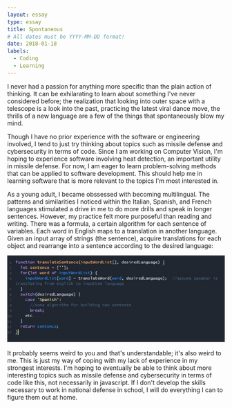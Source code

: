 ```yaml
---
layout: essay
type: essay
title: Spontaneous
# All dates must be YYYY-MM-DD format!
date: 2018-01-18
labels:
  - Coding
  - Learning
---
```


I never had a passion for anything more specific than the plain action of thinking. It can be exhilarating to learn about something I've never considered before; the realization that looking into outer space with a telescope is a look into the past, practicing the latest viral dance move, the thrills of a new language are a few of the things that spontaneously blow my mind. 

Though I have no prior experience with the software or engineering involved, I tend to just try thinking about topics such as missile defense and cybersecurity in terms of code. Since I am working on Computer Vision, I'm hoping to experience software involving heat detection, an important utility in missile defense. For now, I am eager to learn problem-solving methods that can be applied to software development. This should help me in learning software that is more relevant to the topics I'm most interested in. 

As a young adult, I became obssessed with becoming multilingual. The patterns and similarities I noticed within the Italian, Spanish, and French languages stimulated a drive in me to do more drills and speak in longer sentences. However, my practice felt more purposeful than reading and writing. There was a formula, a certain algorithm for each sentence of variables. Each word in English maps to a translation in another language. Given an input array of strings (the sentence), acquire translations for each object and rearrange into a sentence according to the desired language:

<img class="ui image" src="../images/code.jpg">

It probably seems weird to you and that's understandable; it's also weird to me. This is just my way of coping with my lack of experience in my strongest interests. I'm hoping to eventually be able to think about more interesting topics such as missile defense and cybersecurity in terms of code like this, not necessarily in javascript. If I don't develop the skills necessary to work in national defense in school, I will do everything I can to figure them out at home.
